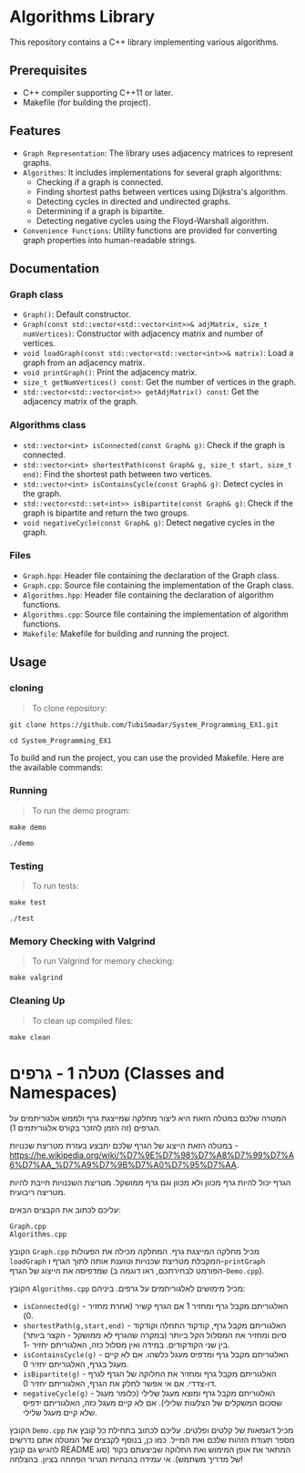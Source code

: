 

# Algorithms Library

This repository contains a C++ library implementing various algorithms.

## Prerequisites
- C++ compiler supporting C++11 or later.
- Makefile (for building the project).

  
## Features

- `Graph Representation`: The library uses adjacency matrices to represent graphs.
- `Algorithms`: It includes implementations for several graph algorithms:
   - Checking if a graph is connected.
   - Finding shortest paths between vertices using Dijkstra's algorithm.
   - Detecting cycles in directed and undirected graphs.
   - Determining if a graph is bipartite.
   - Detecting negative cycles using the Floyd-Warshall algorithm.
- `Convenience Functions`: Utility functions are provided for converting graph properties into human-readable strings.

## Documentation

### Graph class
- `Graph()`: Default constructor.
- `Graph(const std::vector<std::vector<int>>& adjMatrix, size_t numVertices)`: Constructor with adjacency matrix and number of vertices.
- `void loadGraph(const std::vector<std::vector<int>>& matrix)`: Load a graph from an adjacency matrix.
- `void printGraph()`: Print the adjacency matrix.
- `size_t getNumVertices() const`: Get the number of vertices in the graph.
- `std::vector<std::vector<int>> getAdjMatrix() const`: Get the adjacency matrix of the graph.

### Algorithms class
- `std::vector<int> isConnected(const Graph& g)`: Check if the graph is connected.
- `std::vector<int> shortestPath(const Graph& g, size_t start, size_t end)`: Find the shortest path between two vertices.
- `std::vector<int> isContainsCycle(const Graph& g)`: Detect cycles in the graph.
- `std::vector<std::set<int>> isBipartite(const Graph& g)`: Check if the graph is bipartite and return the two groups.
- `void negativeCycle(const Graph& g)`: Detect negative cycles in the graph.

### Files

- `Graph.hpp`: Header file containing the declaration of the Graph class.
- `Graph.cpp`: Source file containing the implementation of the Graph class.
- `Algorithms.hpp`: Header file containing the declaration of algorithm functions.
- `Algorithms.cpp`: Source file containing the implementation of algorithm functions.
- `Makefile`: Makefile for building and running the project.

## Usage

### cloning 

>To clone repository:

`git clone https://github.com/TubiSmadar/System_Programming_EX1.git`

`cd System_Programming_EX1`

To build and run the project, you can use the provided Makefile. Here are the available commands:

### Running

> To run the demo program:

`make demo`

`./demo`

### Testing

>To run tests:

`make test`

`./test`

### Memory Checking with Valgrind

>To run Valgrind for memory checking:

`make valgrind`

### Cleaning Up

>To clean up compiled files:

`make clean`




# מטלה 1 - גרפים (Classes and Namespaces)

המטרה שלכם במטלה הזאת היא ליצור מחלקה שמייצגת גרף ולממש אלגוריתמים על הגרפים (זה הזמן להזכר בקורס אלגוריתמים 1).

במטלה הזאת הייצוג של הגרף שלכם יתבצע בעזרת מטריצת שכנויות - https://he.wikipedia.org/wiki/%D7%9E%D7%98%D7%A8%D7%99%D7%A6%D7%AA_%D7%A9%D7%9B%D7%A0%D7%95%D7%AA.

הגרף יכול להיות גרף מכוון ולא מכוון וגם גרף ממושקל. מטריצת השכנויות חייבת להיות מטריצה ריבועית.

עליכם לכתוב את הקבצים הבאים:

```
Graph.cpp
Algorithms.cpp
```

הקובץ `Graph.cpp` מכיל מחלקה המייצגת גרף.
המחלקה מכילה את הפעולות `loadGraph` המקבלת מטריצת שכנויות וטוענת אותה לתוך הגרף ו-`printGraph` שמדפיסה את הייצוג של הגרף (הפורמט לבחירתכם, ראו דוגמה ב-`Demo.cpp`).

הקובץ `Algorithms.cpp` מכיל מימושים לאלגוריתמים על גרפים. ביניהם:

- `isConnected(g)` - האלגוריתם מקבל גרף ומחזיר 1 אם הגרף קשיר (אחרת מחזיר 0).
- `shortestPath(g,start,end)` - האלגוריתם מקבל גרף, קודקוד התחלה וקודקוד סיום ומחזיר את המסלול הקל ביותר (במקרה שהגרף לא ממושקל - הקצר ביותר) בין שני הקודקודים. במידה ואין מסלול כזה, האלגוריתם יחזיר -1.
- `isContainsCycle(g)` - האלגוריתם מקבל גרף ומדפיס מעגל כלשהו. אם לא קיים מעגל בגרף, האלגוריתם יחזיר 0.
- `isBipartite(g)` - האלגוריתם מקבל גרף ומחזיר את החלוקה של הגרף לגרף דו-צדדי. אם אי אפשר לחלק את הגרף, האלגוריתם יחזיר 0.
- `negativeCycle(g)` - האלגוריתם מקבל גרף ומוצא מעגל שלילי (כלומר מעגל שסכום המשקלים של הצלעות שלילי). אם לא קיים מעגל כזה, האלגוריתם ידפיס שלא קיים מעגל שלילי.

הקובץ `Demo.cpp` מכיל דוגמאות של קלטים ופלטים.
עליכם לכתוב בתחילת כל קובץ את מספר תעודת הזהות שלכם ואת המייל. כמו כן, בנוסף לקבצים של המטלה אתם נדרשים להגיש גם קובץ README המתאר את אופן המימוש ואת החלוקה שביצעתם בקוד (סוג של מדריך משתמש). אי עמידה בהנחיות תגרור הפחתה בציון. בהצלחה!
  
